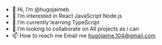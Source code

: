 - 👋 Hi, I’m @hugojaimeb
- 👀 I’m interested in React JavaScript Node.js
- 🌱 I’m currently learning TypeScript 
- 💞️ I’m looking to collaborate on All projects as i can
- 📫 How to reach me  Email me hugojaime.104@gmail.com

<!---
hugojaimeb/hugojaimeb is a ✨ special ✨ repository because its `README.md` (this file) appears on your GitHub profile.
You can click the Preview link to take a look at your changes.
--->
